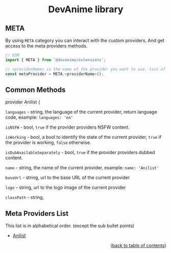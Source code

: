 <h1 align="center">DevAnime library</h1>

<h2>META</h2>

By using `META` category you can interact with the custom providers. And get access to the meta providers methods.

```ts
// ESM
import { META } from '@devanime/extensions';

// <providerName> is the name of the provider you want to use. list of the proivders is below.
const metaProvider = META.<providerName>();
```

## Common Methods

provider Anilist {

``languages`` - string, the language of the current provider, return language code, example: ``languages: 'en'``

``isNSFW`` - bool, ``true`` if the provider providers NSFW content.

``isWorking`` - bool, a bool to identify the state of the current provider, ``true`` if the provider is working, ``false`` otherwise.

``isDubAvailableSeparately`` - bool, ``true`` if the provider providers dubbed content.

``name`` - string, the name of the current provider, example: ``name: 'Anilist'``

``baseUrl`` - string, url to the base URL of the current provider

``logo`` - string, url to the logo image of the current provider

``classPath`` - string,


## Meta Providers List
This list is in alphabetical order. (except the sub bullet points)

- [Anilist](../providers/anilist.md)

<p align="end">(<a href="https://github.com/galaxywolfv/devanime-library/tree/main/docs">back to table of contents</a>)</p>
